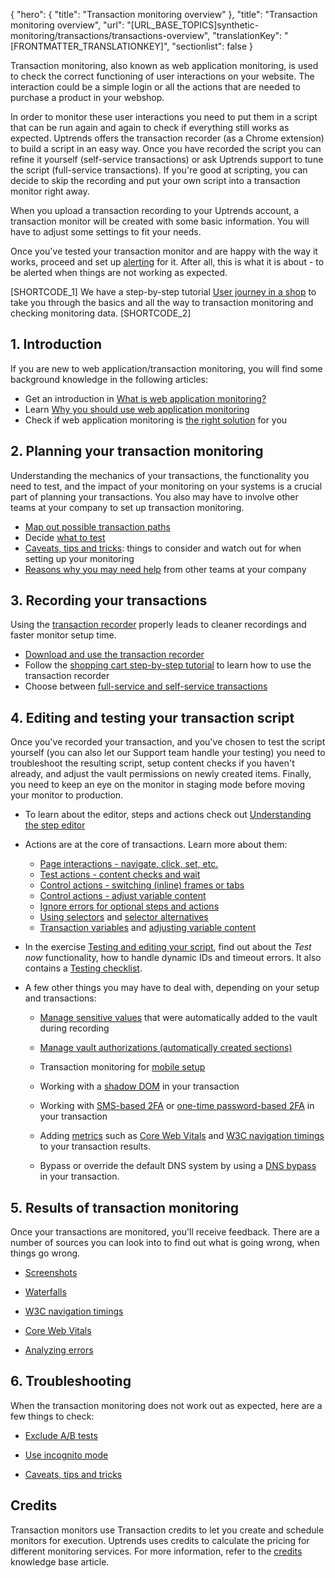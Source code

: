 {
  "hero": {
    "title": "Transaction monitoring overview"
  },
  "title": "Transaction monitoring overview",
  "url": "[URL_BASE_TOPICS]synthetic-monitoring/transactions/transactions-overview",
  "translationKey": "[FRONTMATTER_TRANSLATIONKEY]",
  "sectionlist": false
}

Transaction monitoring, also known as web application monitoring, is used to check the correct functioning of user interactions on your website. The interaction could be a simple login or all the actions that are needed to purchase a product in your webshop.

In order to monitor these user interactions you need to put them in a script that can be run again and again to check if everything still works as expected. Uptrends offers the transaction recorder (as a Chrome extension) to build a script in an easy way. Once you have recorded the script you can refine it yourself (self-service transactions) or ask Uptrends support to tune the script (full-service transactions). If you're good at scripting, you can decide to skip the recording and put your own script into a transaction monitor right away.

When you upload a transaction recording to your Uptrends account, a transaction monitor will be created with some basic information. You will have to adjust some settings to fit your needs.

Once you've tested your transaction monitor and are happy with the way it works, proceed and set up [alerting]([LINK_URL_1]) for it. After all, this is what it is about - to be alerted when things are not working as expected.

[SHORTCODE_1]
We have a step-by-step tutorial [User journey in a shop]([LINK_URL_2]) to take you through the basics and all the way to transaction monitoring and checking monitoring data.
[SHORTCODE_2]

## 1. Introduction

If you are new to web application/transaction monitoring, you will find some background knowledge in the following articles:

- Get an introduction in [What is web application monitoring?]([LINK_URL_3])
- Learn [Why you should use web application monitoring]([LINK_URL_4])
- Check if web application monitoring is [the right solution]([LINK_URL_5]) for you

## 2. Planning your transaction monitoring

Understanding the mechanics of your transactions, the functionality you need to test, and the impact of your monitoring on your systems is a crucial part of planning your transactions. You also may have to involve other teams at your company to set up transaction monitoring.

- [Map out possible transaction paths]([LINK_URL_6])
- Decide [what to test]([LINK_URL_7])
- [Caveats, tips and tricks]([LINK_URL_8]): things to consider and watch out for when setting up your monitoring
- [Reasons why you may need help]([LINK_URL_9]) from other teams at your company

## 3. Recording your transactions

Using the [transaction recorder]([LINK_URL_10]) properly leads to cleaner recordings and faster monitor setup time.

- [Download and use the transaction recorder]([LINK_URL_11])
- Follow the [shopping cart step-by-step tutorial]([LINK_URL_12]) to learn how to use the transaction recorder
- Choose between [full-service and self-service transactions]([LINK_URL_13])

## 4. Editing and testing your transaction script

Once you've recorded your transaction, and you've chosen to test the script yourself (you can also let our Support team handle your testing) you need to troubleshoot the resulting script, setup content checks if you haven't already, and adjust the vault permissions on newly created items. Finally, you need to keep an eye on the monitor in staging mode before moving your monitor to production.

- To learn about the editor, steps and actions check out [Understanding the step editor]([LINK_URL_14])

- Actions are at the core of transactions. Learn more about them:
   - [Page interactions - navigate, click, set, etc.]([LINK_URL_15])
   - [Test actions - content checks and wait]([LINK_URL_16])
   - [Control actions - switching (inline) frames or tabs]([LINK_URL_17])
   - [Control actions - adjust variable content]([LINK_URL_18])
   - [Ignore errors for optional steps and actions]([LINK_URL_19])
   - [Using selectors]([LINK_URL_20]) and [selector alternatives]([LINK_URL_21])
   - [Transaction variables]([LINK_URL_22]) and [adjusting variable content]([LINK_URL_23])

- In the exercise [Testing and editing your script]([LINK_URL_24]), find out about the *Test now* functionality, how to handle dynamic IDs and timeout errors. It also contains a [Testing checklist]([LINK_URL_25]).

- A few other things you may have to deal with, depending on your setup and transactions:
  - [Manage sensitive values]([LINK_URL_26]) that were automatically added to the vault during recording
  - [Manage vault authorizations (automatically created sections)]([LINK_URL_27])
  - Transaction monitoring for [mobile setup]([LINK_URL_28])
  - Working with a [shadow DOM]([LINK_URL_29]) in your transaction
  - Working with [SMS-based 2FA]([LINK_URL_30]) or [one-time password-based 2FA]([LINK_URL_31]) in your transaction

  - Adding [metrics]([LINK_URL_32]) such as [Core Web Vitals]([LINK_URL_33]) and [W3C navigation timings]([LINK_URL_34]) to your transaction results.

  - Bypass or override the default DNS system by using a [DNS bypass]([LINK_URL_35]) in your transaction.

## 5. Results of transaction monitoring

Once your transactions are monitored, you'll receive feedback. There are a number of sources you can look into to find out what is going wrong, when things go wrong.

- [Screenshots]([LINK_URL_36])

- [Waterfalls]([LINK_URL_37])

- [W3C navigation timings]([LINK_URL_38])

- [Core Web Vitals]([LINK_URL_39])

- [Analyzing errors]([LINK_URL_40])

## 6. Troubleshooting

When the transaction monitoring does not work out as expected, here are a few things to check:

- [Exclude A/B tests]([LINK_URL_41])

- [Use incognito mode]([LINK_URL_42])

- [Caveats, tips and tricks]([LINK_URL_43])

## Credits

Transaction monitors use Transaction credits to let you create and schedule monitors for execution. Uptrends uses credits to calculate the pricing for different monitoring services. For more information, refer to the [credits]([LINK_URL_44]) knowledge base article.
